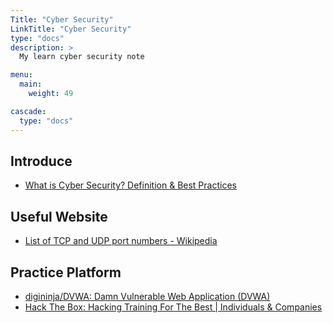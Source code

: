 ```yaml
---
Title: "Cyber Security"
LinkTitle: "Cyber Security"
type: "docs"
description: >
  My learn cyber security note

menu:
  main:
    weight: 49

cascade:
  type: "docs"
---
```


## Introduce

+ [What is Cyber Security? Definition & Best Practices](https://www.itgovernance.co.uk/what-is-cybersecurity)

## Useful Website

+ [List of TCP and UDP port numbers - Wikipedia](https://en.wikipedia.org/wiki/List_of_TCP_and_UDP_port_numbers)

## Practice Platform

+ [digininja/DVWA: Damn Vulnerable Web Application (DVWA)](https://github.com/digininja/DVWA)
+ [Hack The Box: Hacking Training For The Best | Individuals & Companies](https://www.hackthebox.com/)
